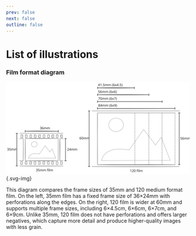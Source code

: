 ```yaml
---
prev: false
next: false
outline: false
---
```


# List of illustrations

### Film format diagram
![Film format diagram](./public/diagrams/film-formats.svg){.svg-img}

This diagram compares the frame sizes of 35mm and 120 medium format film. 
On the left, 35mm film has a fixed frame size of 36×24mm with perforations along the edges. 
On the right, 120 film is wider at 60mm and supports multiple frame sizes, including 6×4.5cm, 6×6cm, 6×7cm, and 6×9cm. 
Unlike 35mm, 120 film does not have perforations and offers larger negatives, which capture more detail and produce higher-quality images with less grain.